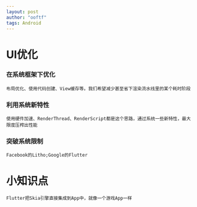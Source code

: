 ```yaml
---
layout: post
author: "ooftf"
tags: Android
---
```


# UI优化
### 在系统框架下优化
    布局优化、使用代码创建、View缓存等。我们希望减少甚至省下渲染流水线里的某个耗时阶段
### 利用系统新特性
    使用硬件加速、RenderThread、RenderScript都是这个思路，通过系统一些新特性，最大限度压榨出性能
### 突破系统限制
    Facebook的Litho;Google的Flutter
# 小知识点
    Flutter把Skia引擎直接集成到App中，就像一个游戏App一样
